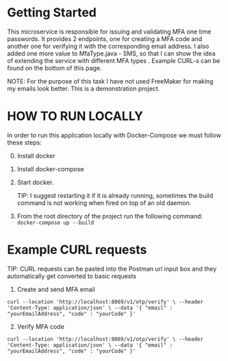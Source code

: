# Getting Started

This microservice is responsible for issuing and validating MFA one time passwords. It provides 2 endpoints,
one for creating a MFA code and another one for verifying it with the corresponding email address. I also added one
more value to MfaType.java - SMS, so that I can show the idea of extending the service with different MFA types .
Example CURL-s can be found on the bottom of this page.

NOTE: For the purpose of this task I have not used FreeMaker for making my emails look better.
This is a demonstration project.

# HOW TO RUN LOCALLY

In order to run this application locally with Docker-Compose we must follow these steps:

0. Install docker

1. Install docker-compose

2. Start docker.

   TIP: I suggest restarting it if it is already running,
    sometimes the build command is not working when fired on top of an old daemon.

3. From the root directory of the project run the following command:
   `docker-compose up --build`

# Example CURL requests

TIP: CURL requests can be pasted into the Postman url input box and they automatically get converted to basic requests

1. Create and send MFA email

`curl --location 'http://localhost:8069/v1/otp/verify' \
--header 'Content-Type: application/json' \
--data '{
"email" : "yourEmailAddress",
"code" : "yourCode"
}'`

2. Verify MFA code

`curl --location 'http://localhost:8069/v1/otp/verify' \
--header 'Content-Type: application/json' \
--data '{
"email" : "yourEmailAddress",
"code" : "yourCode"
}'`